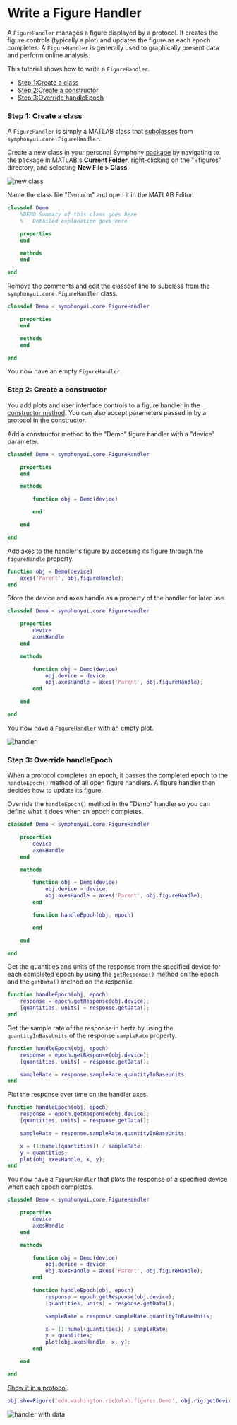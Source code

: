 # Write a Figure Handler

A `FigureHandler` manages a figure displayed by a protocol. It creates the figure controls (typically a plot) and updates the figure as each epoch completes. A `FigureHandler` is generally used to graphically present data and perform online analysis.

This tutorial shows how to write a `FigureHandler`.

- [Step 1:Create a class](#step-1-create-a-class)
- [Step 2:Create a constructor](#step-2-create-a-constructor)
- [Step 3:Override handleEpoch](#step-3-override-handleepoch)

### Step 1: Create a class
A `FigureHandler` is simply a MATLAB class that [subclasses](http://www.mathworks.com/help/matlab/matlab_oop/creating-subclasses--syntax-and-techniques.html) from `symphonyui.core.FigureHandler`.

Create a new class in your personal Symphony [package](Create-a-Package.md) by navigating to the package in MATLAB's **Current Folder**, right-clicking on the "+figures" directory, and selecting **New File > Class**.

![new class](images/write-a-figure-handler/new-class.png)

Name the class file "Demo.m" and open it in the MATLAB Editor.

```matlab
classdef Demo
    %DEMO Summary of this class goes here
    %   Detailed explanation goes here

    properties
    end

    methods
    end

end
```

Remove the comments and edit the classdef line to subclass from the `symphonyui.core.FigureHandler` class.

```matlab
classdef Demo < symphonyui.core.FigureHandler

    properties
    end

    methods
    end

end
```

You now have an empty `FigureHandler`.

### Step 2: Create a constructor
You add plots and user interface controls to a figure handler in the [constructor method](http://www.mathworks.com/help/matlab/matlab_oop/class-constructor-methods.html). You can also accept parameters passed in by a protocol in the constructor.

Add a constructor method to the "Demo" figure handler with a "device" parameter.

```matlab
classdef Demo < symphonyui.core.FigureHandler

    properties
    end

    methods

        function obj = Demo(device)

        end

    end

end
```

Add axes to the handler's figure by accessing its figure through the `figureHandle` property.

```matlab
function obj = Demo(device)
    axes('Parent', obj.figureHandle);
end
```

Store the device and axes handle as a property of the handler for later use.

```matlab
classdef Demo < symphonyui.core.FigureHandler

    properties
        device
        axesHandle
    end

    methods

        function obj = Demo(device)
            obj.device = device;
            obj.axesHandle = axes('Parent', obj.figureHandle);
        end

    end

end
```

You now have a `FigureHandler` with an empty plot.

![handler](images/write-a-figure-handler/handler.png)

### Step 3: Override handleEpoch
When a protocol completes an epoch, it passes the completed epoch to the `handleEpoch()` method of all open figure handlers. A figure handler then decides how to update its figure.

Override the `handleEpoch()` method in the "Demo" handler so you can define what it does when an epoch completes.

```matlab
classdef Demo < symphonyui.core.FigureHandler

    properties
        device
        axesHandle
    end

    methods

        function obj = Demo(device)
            obj.device = device;
            obj.axesHandle = axes('Parent', obj.figureHandle);
        end

        function handleEpoch(obj, epoch)

        end

    end

end
```

Get the quantities and units of the response from the specified device for each completed epoch by using the `getResponse()` method on the epoch and the `getData()` method on the response.

```matlab
function handleEpoch(obj, epoch)
    response = epoch.getResponse(obj.device);
    [quantities, units] = response.getData();
end
```

Get the sample rate of the response in hertz by using the `quantityInBaseUnits` of the response `sampleRate` property.

```matlab
function handleEpoch(obj, epoch)
    response = epoch.getResponse(obj.device);
    [quantities, units] = response.getData();

    sampleRate = response.sampleRate.quantityInBaseUnits;
end
```

Plot the response over time on the handler axes.

```matlab
function handleEpoch(obj, epoch)
    response = epoch.getResponse(obj.device);
    [quantities, units] = response.getData();

    sampleRate = response.sampleRate.quantityInBaseUnits;

    x = (1:numel(quantities)) / sampleRate;
    y = quantities;
    plot(obj.axesHandle, x, y);
end
```

You now have a `FigureHandler` that plots the response of a specified device when each epoch completes.

```matlab
classdef Demo < symphonyui.core.FigureHandler

    properties
        device
        axesHandle
    end

    methods

        function obj = Demo(device)
            obj.device = device;
            obj.axesHandle = axes('Parent', obj.figureHandle);
        end

        function handleEpoch(obj, epoch)
            response = epoch.getResponse(obj.device);
            [quantities, units] = response.getData();

            sampleRate = response.sampleRate.quantityInBaseUnits;

            x = (1:numel(quantities)) / sampleRate;
            y = quantities;
            plot(obj.axesHandle, x, y);
        end

    end

end
```

[Show it in a protocol](Show-Figure-Handlers-in-a-Protocol.md).

```matlab
obj.showFigure('edu.washington.riekelab.figures.Demo', obj.rig.getDevice(obj.amp));
```

![handler with data](images/write-a-figure-handler/handler-with-data.png)
